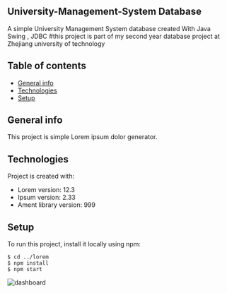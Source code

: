 ## University-Management-System Database 
A simple University Management System database  created With Java Swing , JDBC 
#this project is part of my second year database project at Zhejiang university of technology 
## Table of contents
* [General info](#general-info)
* [Technologies](#technologies)
* [Setup](#setup)

## General info
This project is simple Lorem ipsum dolor generator.
	
## Technologies
Project is created with:
* Lorem version: 12.3
* Ipsum version: 2.33
* Ament library version: 999
	
## Setup
To run this project, install it locally using npm:

```
$ cd ../lorem
$ npm install
$ npm start
```



![dashboard](https://user-images.githubusercontent.com/78693054/181719780-f7557659-58cc-43f0-bfb2-fb7606572467.png)
